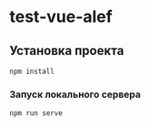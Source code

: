 # test-vue-alef

## Установка проекта
```
npm install
```

### Запуск локального сервера
```
npm run serve
```


